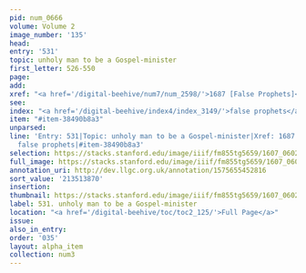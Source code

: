 ```yaml
---
pid: num_0666
volume: Volume 2
image_number: '135'
head:
entry: '531'
topic: unholy man to be a Gospel-minister
first_letter: 526-550
page:
add:
xref: "<a href='/digital-beehive/num7/num_2598/'>1687 [False Prophets]</a>"
see:
index: "<a href='/digital-beehive/index4/index_3149/'>false prophets</a>"
item: "#item-38490b8a3"
unparsed:
line: 'Entry: 531|Topic: unholy man to be a Gospel-minister|Xref: 1687 [False Prophets]|Index:
  false prophets|#item-38490b8a3'
selection: https://stacks.stanford.edu/image/iiif/fm855tg5659/1607_0602/374,3870,2925,1099/full/0/default.jpg
full_image: https://stacks.stanford.edu/image/iiif/fm855tg5659/1607_0602/full/full/0/default.jpg
annotation_uri: http://dev.llgc.org.uk/annotation/1575655452816
sort_value: '213513870'
insertion:
thumbnail: https://stacks.stanford.edu/image/iiif/fm855tg5659/1607_0602/374,3870,600,180/250,/0/default.jpg
label: 531. unholy man to be a Gospel-minister
location: "<a href='/digital-beehive/toc/toc2_125/'>Full Page</a>"
issue:
also_in_entry:
order: '035'
layout: alpha_item
collection: num3
---
```

